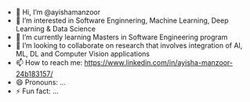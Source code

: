 - 👋 Hi, I’m @ayishamanzoor
- 👀 I’m interested in Software Enginnering, Machine Learning, Deep Learning & Data Science
- 🌱 I’m currently learning Masters in Software Engineering program
- 💞️ I’m looking to collaborate on research that involves integration of AI, ML, DL and Computer Vision applications
- 📫 How to reach me: https://www.linkedin.com/in/ayisha-manzoor-24b183157/ 
- 😄 Pronouns: ...
- ⚡ Fun fact: ...

<!---
ayishamanzoor2024/ayishamanzoor2024 is a ✨ special ✨ repository because its `README.md` (this file) appears on your GitHub profile.
You can click the Preview link to take a look at your changes.
--->
